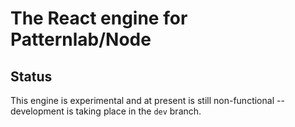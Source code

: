 # The React engine for Patternlab/Node

## Status
This engine is experimental and at present is still non-functional -- development is taking place in the `dev` branch.
